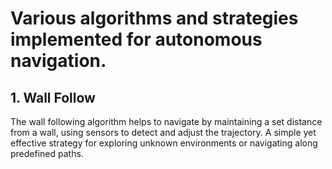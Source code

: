 # Various algorithms and strategies implemented for autonomous navigation.

## 1. Wall Follow

The wall following algorithm helps to navigate by maintaining a set distance from a wall, using sensors to detect and adjust the trajectory. A simple yet effective strategy for exploring unknown environments or navigating along predefined paths.
